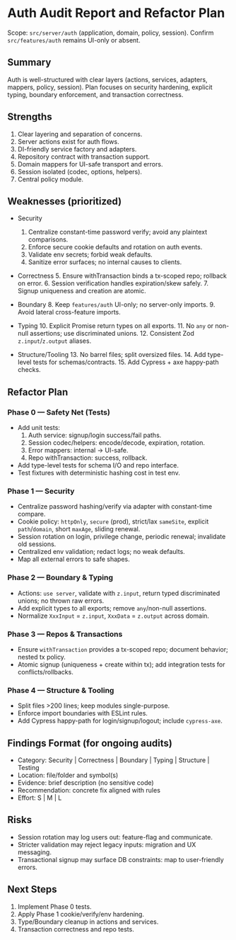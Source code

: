 # Auth Audit Report and Refactor Plan

Scope: `src/server/auth` (application, domain, policy, session). Confirm `src/features/auth` remains UI-only or absent.

## Summary

Auth is well-structured with clear layers (actions, services, adapters, mappers, policy, session). Plan focuses on security hardening, explicit typing, boundary enforcement, and transaction correctness.

## Strengths

1. Clear layering and separation of concerns.
2. Server actions exist for auth flows.
3. DI-friendly service factory and adapters.
4. Repository contract with transaction support.
5. Domain mappers for UI-safe transport and errors.
6. Session isolated (codec, options, helpers).
7. Central policy module.

## Weaknesses (prioritized)

- Security
  1. Centralize constant-time password verify; avoid any plaintext comparisons.
  2. Enforce secure cookie defaults and rotation on auth events.
  3. Validate env secrets; forbid weak defaults.
  4. Sanitize error surfaces; no internal causes to clients.

- Correctness 5. Ensure withTransaction binds a tx-scoped repo; rollback on error. 6. Session verification handles expiration/skew safely. 7. Signup uniqueness and creation are atomic.

- Boundary 8. Keep `features/auth` UI-only; no server-only imports. 9. Avoid lateral cross-feature imports.

- Typing 10. Explicit Promise return types on all exports. 11. No `any` or non-null assertions; use discriminated unions. 12. Consistent Zod `z.input`/`z.output` aliases.

- Structure/Tooling 13. No barrel files; split oversized files. 14. Add type-level tests for schemas/contracts. 15. Add Cypress + axe happy-path checks.

## Refactor Plan

### Phase 0 — Safety Net (Tests)

- Add unit tests:
  1. Auth service: signup/login success/fail paths.
  2. Session codec/helpers: encode/decode, expiration, rotation.
  3. Error mappers: internal → UI-safe.
  4. Repo withTransaction: success, rollback.
- Add type-level tests for schema I/O and repo interface.
- Test fixtures with deterministic hashing cost in test env.

### Phase 1 — Security

- Centralize password hashing/verify via adapter with constant-time compare.
- Cookie policy: `httpOnly`, `secure` (prod), strict/lax `sameSite`, explicit `path`/`domain`, short `maxAge`, sliding renewal.
- Session rotation on login, privilege change, periodic renewal; invalidate old sessions.
- Centralized env validation; redact logs; no weak defaults.
- Map all external errors to safe shapes.

### Phase 2 — Boundary & Typing

- Actions: `use server`, validate with `z.input`, return typed discriminated unions; no thrown raw errors.
- Add explicit types to all exports; remove `any`/non-null assertions.
- Normalize `XxxInput` = `z.input`, `XxxData` = `z.output` across domain.

### Phase 3 — Repos & Transactions

- Ensure `withTransaction` provides a tx-scoped repo; document behavior; nested tx policy.
- Atomic signup (uniqueness + create within tx); add integration tests for conflicts/rollbacks.

### Phase 4 — Structure & Tooling

- Split files >200 lines; keep modules single-purpose.
- Enforce import boundaries with ESLint rules.
- Add Cypress happy-path for login/signup/logout; include `cypress-axe`.

## Findings Format (for ongoing audits)

- Category: Security | Correctness | Boundary | Typing | Structure | Testing
- Location: file/folder and symbol(s)
- Evidence: brief description (no sensitive code)
- Recommendation: concrete fix aligned with rules
- Effort: S | M | L

## Risks

- Session rotation may log users out: feature-flag and communicate.
- Stricter validation may reject legacy inputs: migration and UX messaging.
- Transactional signup may surface DB constraints: map to user-friendly errors.

## Next Steps

1. Implement Phase 0 tests.
2. Apply Phase 1 cookie/verify/env hardening.
3. Type/Boundary cleanup in actions and services.
4. Transaction correctness and repo tests.
